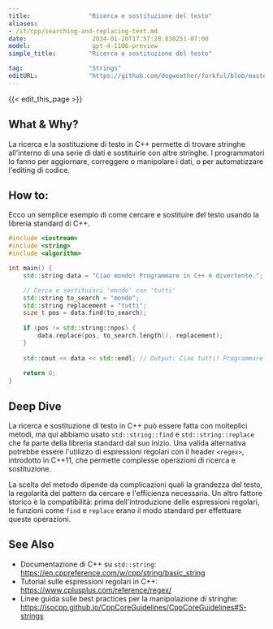 ```yaml
---
title:                "Ricerca e sostituzione del testo"
aliases:
- /it/cpp/searching-and-replacing-text.md
date:                  2024-01-20T17:57:28.830251-07:00
model:                 gpt-4-1106-preview
simple_title:         "Ricerca e sostituzione del testo"

tag:                  "Strings"
editURL:              "https://github.com/dogweather/forkful/blob/master/content/it/cpp/searching-and-replacing-text.md"
---
```


{{< edit_this_page >}}

## What & Why?
La ricerca e la sostituzione di testo in C++ permette di trovare stringhe all'interno di una serie di dati e sostituirle con altre stringhe. I programmatori lo fanno per aggiornare, correggere o manipolare i dati, o per automatizzare l'editing di codice.

## How to:
Ecco un semplice esempio di come cercare e sostituire del testo usando la libreria standard di C++.

```C++
#include <iostream>
#include <string>
#include <algorithm>

int main() {
    std::string data = "Ciao mondo! Programmare in C++ è divertente.";

    // Cerca e sostituisci 'mondo' con 'tutti'
    std::string to_search = "mondo";
    std::string replacement = "tutti";
    size_t pos = data.find(to_search);
    
    if (pos != std::string::npos) {
        data.replace(pos, to_search.length(), replacement);
    }
    
    std::cout << data << std::endl; // Output: Ciao tutti! Programmare in C++ è divertente.
    
    return 0;
}
```

## Deep Dive
La ricerca e sostituzione di testo in C++ può essere fatta con molteplici metodi, ma qui abbiamo usato `std::string::find` e `std::string::replace` che fa parte della libreria standard dal suo inizio. Una valida alternativa potrebbe essere l'utilizzo di espressioni regolari con il header `<regex>`, introdotto in C++11, che permette complesse operazioni di ricerca e sostituzione.

La scelta del metodo dipende da complicazioni quali la grandezza del testo, la regolarità dei pattern da cercare e l'efficienza necessaria. Un altro fattore storico è la compatibilità: prima dell'introduzione delle espressioni regolari, le funzioni come `find` e `replace` erano il modo standard per effettuare queste operazioni.

## See Also
- Documentazione di C++ su `std::string`: https://en.cppreference.com/w/cpp/string/basic_string
- Tutorial sulle espressioni regolari in C++: https://www.cplusplus.com/reference/regex/
- Linee guida sulle best practices per la manipolazione di stringhe: https://isocpp.github.io/CppCoreGuidelines/CppCoreGuidelines#S-strings
